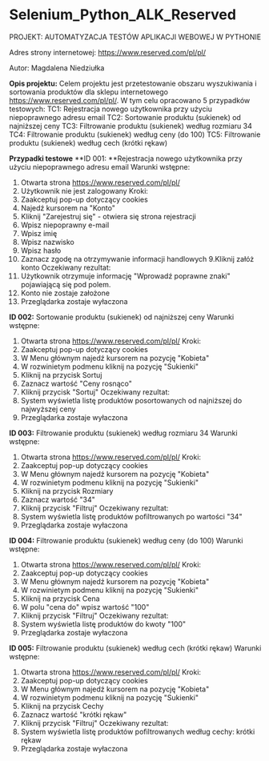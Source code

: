 # Selenium_Python_ALK_Reserved
PROJEKT: AUTOMATYZACJA TESTÓW APLIKACJI WEBOWEJ W PYTHONIE

Adres strony internetowej: https://www.reserved.com/pl/pl/

Autor: Magdalena Niedziułka

**Opis projektu:**
Celem projektu jest przetestowanie obszaru wyszukiwania i sortowania produktów dla sklepu internetowego https://www.reserved.com/pl/pl/. W tym celu opracowano 5 przypadków testowych:
TC1: Rejestracja nowego użytkownika przy użyciu niepoprawnego adresu email
TC2: Sortowanie produktu (sukienek) od najniższej ceny
TC3: Filtrowanie produktu (sukienek) według rozmiaru 34
TC4: Filtrowanie produktu (sukienek) według ceny (do 100)
TC5: Filtrowanie produktu (sukienek) według cech (krótki rękaw)


**Przypadki testowe**
**ID 001: **Rejestracja nowego użytkownika przy użyciu niepoprawnego adresu email
Warunki wstępne:
1. Otwarta strona https://www.reserved.com/pl/pl/
2. Użytkownik nie jest zalogowany
Kroki:
1. Zaakceptuj pop-up dotyczący cookies
2. Najedź kursorem na "Konto" 
3. Kliknij "Zarejestruj się" - otwiera się strona rejestracji
4. Wpisz niepoprawny e-mail
5. Wpisz imię
6. Wpisz nazwisko
7. Wpisz hasło
8. Zaznacz zgodę na otrzymywanie informacji handlowych
9.Kliknij załóż konto
Oczekiwany rezultat:
1. Użytkownik otrzymuje informację "Wprowadź poprawne znaki" pojawiającą się pod polem.
2. Konto nie zostaje założone
3. Przeglądarka zostaje wyłaczona

**ID 002:** Sortowanie produktu (sukienek) od najniższej ceny
Warunki wstępne:
1. Otwarta strona https://www.reserved.com/pl/pl/
Kroki:
1. Zaakceptuj pop-up dotyczący cookies
2. W Menu głównym najedź kursorem na pozycję "Kobieta"
3. W rozwinietym podmenu kliknij na pozycję "Sukienki"
4. Kliknij na przycisk Sortuj
5. Zaznacz wartość "Ceny rosnąco"
6. Kliknij przycisk "Sortuj"
Oczekiwany rezultat:
1. System wyświetla listę produktów posortowanych od najniższej do najwyższej ceny
2. Przeglądarka zostaje wyłaczona

**ID 003:** Filtrowanie produktu (sukienek) według rozmiaru 34
Warunki wstępne:
1. Otwarta strona https://www.reserved.com/pl/pl/
Kroki:
1. Zaakceptuj pop-up dotyczący cookies
2. W Menu głównym najedź kursorem na pozycję "Kobieta"
3. W rozwinietym podmenu kliknij na pozycję "Sukienki"
4. Kliknij na przycisk Rozmiary
5. Zaznacz wartość "34"
6. Kliknij przycisk "Filtruj"
Oczekiwany rezultat:
1. System wyświetla listę produktów pofiltrowanych po wartości "34"
2. Przeglądarka zostaje wyłaczona

**ID 004:** Filtrowanie produktu (sukienek) według ceny (do 100)
Warunki wstępne:
1. Otwarta strona https://www.reserved.com/pl/pl/
Kroki:
1. Zaakceptuj pop-up dotyczący cookies
2. W Menu głównym najedź kursorem na pozycję "Kobieta"
3. W rozwinietym podmenu kliknij na pozycję "Sukienki"
4. Kliknij na przycisk Cena
5. W polu "cena do" wpisz wartość "100"
6. Kliknij przycisk "Filtruj"
Oczekiwany rezultat:
1. System wyświetla listę produktów do kwoty "100"
2. Przeglądarka zostaje wyłaczona

**ID 005:** Filtrowanie produktu (sukienek) według cech (krótki rękaw)
Warunki wstępne:
1. Otwarta strona https://www.reserved.com/pl/pl/
Kroki:
1. Zaakceptuj pop-up dotyczący cookies
2. W Menu głównym najedź kursorem na pozycję "Kobieta"
3. W rozwinietym podmenu kliknij na pozycję "Sukienki"
4. Kliknij na przycisk Cechy
5. Zaznacz wartość "krótki rękaw"
6. Kliknij przycisk "Filtruj"
Oczekiwany rezultat:
1. System wyświetla listę produktów pofiltrowanych według cechy: krótki rękaw
2. Przeglądarka zostaje wyłaczona
